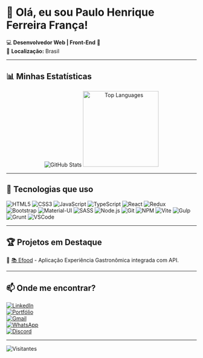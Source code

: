 # 👋 Olá, eu sou Paulo Henrique Ferreira França!

💻 **Desenvolvedor Web | Front-End** 🚀  
📍 **Localização:** Brasil  

---

## 📊 Minhas Estatísticas
<p align="center">
  <img src="https://github-readme-stats.vercel.app/api?username=PauloHenrique993940&bg_color=1e1e2f&title_color=4b9efc&text_color=f0f0f0&icon_color=ff7f50&border_color=00bcd4" alt="GitHub Stats">
  <img height="200px" src="https://github-readme-stats.vercel.app/api/top-langs/?username=PauloHenrique993940&layout=compact&bg_color=1e1e2f&title_color=4b9efc&text_color=f0f0f0&icon_color=ff7f50&border_color=00bcd4" alt="Top Languages">
</p>

---

## 🚀 Tecnologias que uso
![HTML5](https://img.shields.io/badge/HTML5-E34F26?style=flat&logo=html5&logoColor=white)
![CSS3](https://img.shields.io/badge/CSS3-1572B6?style=flat&logo=css3&logoColor=white)
![JavaScript](https://img.shields.io/badge/JavaScript-F7DF1E?style=flat&logo=javascript&logoColor=black)
![TypeScript](https://img.shields.io/badge/TypeScript-007ACC?style=flat&logo=typescript&logoColor=white)
![React](https://img.shields.io/badge/React-61DAFB?style=flat&logo=react&logoColor=black)
![Redux](https://img.shields.io/badge/Redux-764ABC?style=flat&logo=redux&logoColor=white)
![Bootstrap](https://img.shields.io/badge/Bootstrap-7952B3?style=flat&logo=bootstrap&logoColor=white)
![Material-UI](https://img.shields.io/badge/Material--UI-0081CB?style=flat&logo=material-ui&logoColor=white)
![SASS](https://img.shields.io/badge/SASS-CC6699?style=flat&logo=sass&logoColor=white)
![Node.js](https://img.shields.io/badge/Node.js-339933?style=flat&logo=node.js&logoColor=white)
![Git](https://img.shields.io/badge/Git-F05032?style=flat&logo=git&logoColor=white)
![NPM](https://img.shields.io/badge/NPM-CB3837?style=flat&logo=npm&logoColor=white)
![Vite](https://img.shields.io/badge/Vite-646CFF?style=flat&logo=vite&logoColor=white)
![Gulp](https://img.shields.io/badge/Gulp-CF4647?style=flat&logo=gulp&logoColor=white)
![Grunt](https://img.shields.io/badge/Grunt-FBA919?style=flat&logo=grunt&logoColor=black)
![VSCode](https://img.shields.io/badge/VSCode-007ACC?style=flat&logo=visual-studio-code&logoColor=white)

---

## 🏆 Projetos em Destaque
🔹 [📚 Efood](https://github.com/PauloHenrique993940/efood.git) - Aplicação Experiência Gastronômica integrada com API.

---

## 📫 Onde me encontrar?
[![LinkedIn](https://img.shields.io/badge/LinkedIn-0077B5?style=flat&logo=linkedin&logoColor=white)](https://linkedin.com/in/paulohenriquefranca)  
[![Portfólio](https://img.shields.io/badge/Portfólio-000?style=flat&logo=firefox&logoColor=white)](https://paulohenriquefranca.dev)  
[![Gmail](https://img.shields.io/badge/Gmail-D14836?style=flat&logo=gmail&logoColor=white)](mailto:paulohenriqueferreirafranca2@gmail.com)  
[![WhatsApp](https://img.shields.io/badge/WhatsApp-25D366?style=flat&logo=whatsapp&logoColor=white)](https://wa.me/5571999541008)  
[![Discord](https://img.shields.io/badge/Discord-7289DA?style=flat&logo=discord&logoColor=white)](https://discord.gg/wagxzStdcR)

---

![Visitantes](https://komarev.com/ghpvc/?username=paulohenriquefranca)




